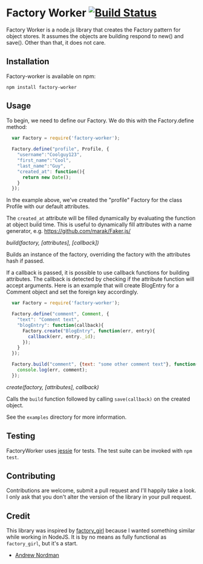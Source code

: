 # Factory Worker [![Build Status](https://travis-ci.org/agoragames/factory-worker.png?branch=master)](https://travis-ci.org/agoragames/factory-worker)

Factory Worker is a node.js library that creates the Factory pattern for object stores.  It assumes the objects are building respond to new() and save().  Other than that, it does not care.

## Installation

Factory-worker is available on npm:

`npm install factory-worker`


## Usage

To begin, we need to define our Factory.  We do this with the Factory.define method:

``` js
  var Factory = require('factory-worker');
  
  Factory.define("profile", Profile, {
    "username":"Coolguy123",
    "first_name":"Cool",
    "last_name":"Guy",
    "created_at": function(){
      return new Date();
    }
  });
```

In the example above, we've created the "profile" Factory for the class Profile with our default attributes.

The `created_at` attribute will be filled dynamically by evaluating the function at object build time. This is useful to dynamically fill attributes with a name generator, e.g. https://github.com/marak/Faker.js/


*build(factory, [attributes], [callback])*

Builds an instance of the factory, overriding the factory with the attributes hash if passed. 

If a callback is passed, it is possible to use callback functions for building attributes. The callback is detected by checking if the attribute function will accept arguments. Here is an example that will create
BlogEntry for a Comment object and set the foreign key accordingly.

```js
  var Factory = require('factory-worker');

  Factory.define("comment", Comment, {
    "text": "Comment text",
    "blogEntry": function(callback){
      Factory.create("BlogEntry", function(err, entry){
        callback(err, entry._id);
      });
    }
  });

  Factory.build("comment", {text: "some other comment text"}, function(err, comment){
    console.log(err, comment);
  });
```

*create(factory, [attributes], callback)*

Calls the `build` function followed by calling `save(callback)` on the created object.

See the `examples` directory for more information.

## Testing

FactoryWorker uses [jessie](https://github.com/futuresimple/jessie) for tests.  The test 
suite can be invoked with `npm test`.

## Contributing

Contributions are welcome, submit a pull request and I'll happily take a look. I only ask that 
you don't alter the version of the library in your pull request.


## Credit

This library was inspired by [factory_girl](http://github.com/thoughtbot/factory_girl/) because I wanted something similar while working in NodeJS.
It is by no means as fully functional as `factory_girl`, but it's a start.

* [Andrew Nordman](http://github.com/cadwallion/)

